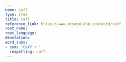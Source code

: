 ```yaml
---
name: caff
type: free
title: caff
reference_link: https://www.etymonline.com/word/caff
root_name: 
root_language: 
denotation: 
word_sums:
- sum: 'Caff + '
  respelling: caff
---
```

